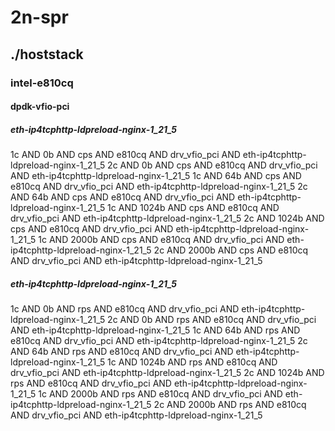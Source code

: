 # 2n-spr
## ./hoststack
### intel-e810cq
#### dpdk-vfio-pci
##### eth-ip4tcphttp-ldpreload-nginx-1_21_5
1c AND 0b AND cps AND e810cq AND drv_vfio_pci AND eth-ip4tcphttp-ldpreload-nginx-1_21_5
2c AND 0b AND cps AND e810cq AND drv_vfio_pci AND eth-ip4tcphttp-ldpreload-nginx-1_21_5
1c AND 64b AND cps AND e810cq AND drv_vfio_pci AND eth-ip4tcphttp-ldpreload-nginx-1_21_5
2c AND 64b AND cps AND e810cq AND drv_vfio_pci AND eth-ip4tcphttp-ldpreload-nginx-1_21_5
1c AND 1024b AND cps AND e810cq AND drv_vfio_pci AND eth-ip4tcphttp-ldpreload-nginx-1_21_5
2c AND 1024b AND cps AND e810cq AND drv_vfio_pci AND eth-ip4tcphttp-ldpreload-nginx-1_21_5
1c AND 2000b AND cps AND e810cq AND drv_vfio_pci AND eth-ip4tcphttp-ldpreload-nginx-1_21_5
2c AND 2000b AND cps AND e810cq AND drv_vfio_pci AND eth-ip4tcphttp-ldpreload-nginx-1_21_5
##### eth-ip4tcphttp-ldpreload-nginx-1_21_5
1c AND 0b AND rps AND e810cq AND drv_vfio_pci AND eth-ip4tcphttp-ldpreload-nginx-1_21_5
2c AND 0b AND rps AND e810cq AND drv_vfio_pci AND eth-ip4tcphttp-ldpreload-nginx-1_21_5
1c AND 64b AND rps AND e810cq AND drv_vfio_pci AND eth-ip4tcphttp-ldpreload-nginx-1_21_5
2c AND 64b AND rps AND e810cq AND drv_vfio_pci AND eth-ip4tcphttp-ldpreload-nginx-1_21_5
1c AND 1024b AND rps AND e810cq AND drv_vfio_pci AND eth-ip4tcphttp-ldpreload-nginx-1_21_5
2c AND 1024b AND rps AND e810cq AND drv_vfio_pci AND eth-ip4tcphttp-ldpreload-nginx-1_21_5
1c AND 2000b AND rps AND e810cq AND drv_vfio_pci AND eth-ip4tcphttp-ldpreload-nginx-1_21_5
2c AND 2000b AND rps AND e810cq AND drv_vfio_pci AND eth-ip4tcphttp-ldpreload-nginx-1_21_5